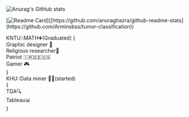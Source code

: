 
![Anurag's GitHub stats](https://github-readme-stats.vercel.app/api?username=Arminsbss&show_icons=true&theme=Gradient)   

[![Readme Card]([https://github-readme-stats.vercel.app/api/pin/?username=anuraghazra&repo=github-readme-stats](https://github.com/Arminsbss/tumor-classification))]([https://github.com/anuraghazra/github-readme-stats](https://github.com/Arminsbss/tumor-classification))


KNTU::MATH➕(Graduated) 
{  
Graphic designer 🍥  
Religious researcher🛐  
Patriot 🇮🇷🇩🇪🇺🇸  
Gamer 🎮  
}  
KHU::Data miner 👨‍💻(started)  
{  
TDA🔍  
Tableau📊  
}   

<!---
Arminsbss/Arminsbss is a ✨ special ✨ repository because its `README.md` (this file) appears on your GitHub profile.
You can click the Preview link to take a look at your changes.
--->
